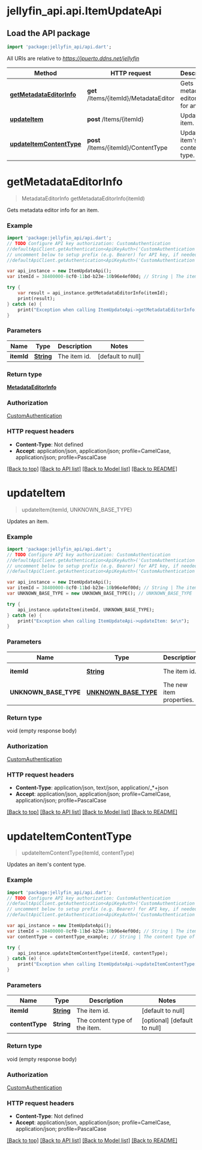 # jellyfin_api.api.ItemUpdateApi

## Load the API package
```dart
import 'package:jellyfin_api/api.dart';
```

All URIs are relative to *https://jpuerto.ddns.net/jellyfin*

Method | HTTP request | Description
------------- | ------------- | -------------
[**getMetadataEditorInfo**](ItemUpdateApi.md#getMetadataEditorInfo) | **get** /Items/{itemId}/MetadataEditor | Gets metadata editor info for an item.
[**updateItem**](ItemUpdateApi.md#updateItem) | **post** /Items/{itemId} | Updates an item.
[**updateItemContentType**](ItemUpdateApi.md#updateItemContentType) | **post** /Items/{itemId}/ContentType | Updates an item&#39;s content type.


# **getMetadataEditorInfo**
> MetadataEditorInfo getMetadataEditorInfo(itemId)

Gets metadata editor info for an item.

### Example 
```dart
import 'package:jellyfin_api/api.dart';
// TODO Configure API key authorization: CustomAuthentication
//defaultApiClient.getAuthentication<ApiKeyAuth>('CustomAuthentication').apiKey = 'YOUR_API_KEY';
// uncomment below to setup prefix (e.g. Bearer) for API key, if needed
//defaultApiClient.getAuthentication<ApiKeyAuth>('CustomAuthentication').apiKeyPrefix = 'Bearer';

var api_instance = new ItemUpdateApi();
var itemId = 38400000-8cf0-11bd-b23e-10b96e4ef00d; // String | The item id.

try { 
    var result = api_instance.getMetadataEditorInfo(itemId);
    print(result);
} catch (e) {
    print("Exception when calling ItemUpdateApi->getMetadataEditorInfo: $e\n");
}
```

### Parameters

Name | Type | Description  | Notes
------------- | ------------- | ------------- | -------------
 **itemId** | [**String**](.md)| The item id. | [default to null]

### Return type

[**MetadataEditorInfo**](MetadataEditorInfo.md)

### Authorization

[CustomAuthentication](../README.md#CustomAuthentication)

### HTTP request headers

 - **Content-Type**: Not defined
 - **Accept**: application/json, application/json; profile=CamelCase, application/json; profile=PascalCase

[[Back to top]](#) [[Back to API list]](../README.md#documentation-for-api-endpoints) [[Back to Model list]](../README.md#documentation-for-models) [[Back to README]](../README.md)

# **updateItem**
> updateItem(itemId, UNKNOWN_BASE_TYPE)

Updates an item.

### Example 
```dart
import 'package:jellyfin_api/api.dart';
// TODO Configure API key authorization: CustomAuthentication
//defaultApiClient.getAuthentication<ApiKeyAuth>('CustomAuthentication').apiKey = 'YOUR_API_KEY';
// uncomment below to setup prefix (e.g. Bearer) for API key, if needed
//defaultApiClient.getAuthentication<ApiKeyAuth>('CustomAuthentication').apiKeyPrefix = 'Bearer';

var api_instance = new ItemUpdateApi();
var itemId = 38400000-8cf0-11bd-b23e-10b96e4ef00d; // String | The item id.
var UNKNOWN_BASE_TYPE = new UNKNOWN_BASE_TYPE(); // UNKNOWN_BASE_TYPE | The new item properties.

try { 
    api_instance.updateItem(itemId, UNKNOWN_BASE_TYPE);
} catch (e) {
    print("Exception when calling ItemUpdateApi->updateItem: $e\n");
}
```

### Parameters

Name | Type | Description  | Notes
------------- | ------------- | ------------- | -------------
 **itemId** | [**String**](.md)| The item id. | [default to null]
 **UNKNOWN_BASE_TYPE** | [**UNKNOWN_BASE_TYPE**](UNKNOWN_BASE_TYPE.md)| The new item properties. | 

### Return type

void (empty response body)

### Authorization

[CustomAuthentication](../README.md#CustomAuthentication)

### HTTP request headers

 - **Content-Type**: application/json, text/json, application/_*+json
 - **Accept**: application/json, application/json; profile=CamelCase, application/json; profile=PascalCase

[[Back to top]](#) [[Back to API list]](../README.md#documentation-for-api-endpoints) [[Back to Model list]](../README.md#documentation-for-models) [[Back to README]](../README.md)

# **updateItemContentType**
> updateItemContentType(itemId, contentType)

Updates an item's content type.

### Example 
```dart
import 'package:jellyfin_api/api.dart';
// TODO Configure API key authorization: CustomAuthentication
//defaultApiClient.getAuthentication<ApiKeyAuth>('CustomAuthentication').apiKey = 'YOUR_API_KEY';
// uncomment below to setup prefix (e.g. Bearer) for API key, if needed
//defaultApiClient.getAuthentication<ApiKeyAuth>('CustomAuthentication').apiKeyPrefix = 'Bearer';

var api_instance = new ItemUpdateApi();
var itemId = 38400000-8cf0-11bd-b23e-10b96e4ef00d; // String | The item id.
var contentType = contentType_example; // String | The content type of the item.

try { 
    api_instance.updateItemContentType(itemId, contentType);
} catch (e) {
    print("Exception when calling ItemUpdateApi->updateItemContentType: $e\n");
}
```

### Parameters

Name | Type | Description  | Notes
------------- | ------------- | ------------- | -------------
 **itemId** | [**String**](.md)| The item id. | [default to null]
 **contentType** | **String**| The content type of the item. | [optional] [default to null]

### Return type

void (empty response body)

### Authorization

[CustomAuthentication](../README.md#CustomAuthentication)

### HTTP request headers

 - **Content-Type**: Not defined
 - **Accept**: application/json, application/json; profile=CamelCase, application/json; profile=PascalCase

[[Back to top]](#) [[Back to API list]](../README.md#documentation-for-api-endpoints) [[Back to Model list]](../README.md#documentation-for-models) [[Back to README]](../README.md)

